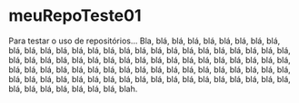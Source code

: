 # meuRepoTeste01
Para testar o uso de repositórios...
Bla, blá, blá, blá, blá, blá, blá, blá, blá, blá, blá, blá, blá, blá, blá, blá, blá, blá, blá, blá, blá, blá, blá, blá, blá, blá, blá, blá, blá, blá, blá, blá, blá, blá, blá, blá, blá, blá, blá, blá, blá, blá, blá, blá, blá, blá, blá, blá, blá, blá, blá, blá, blá, blá, blá, blá, blá, blá, blá, blá, blá, blá, blá, blá, blá, blá, blá, blá, blá, blá, blá, blá, blá, blá, blá, blá, blá, blá, blá, blá, blá, blá, blá, blá, blá, blá, blá, blá, blah.
